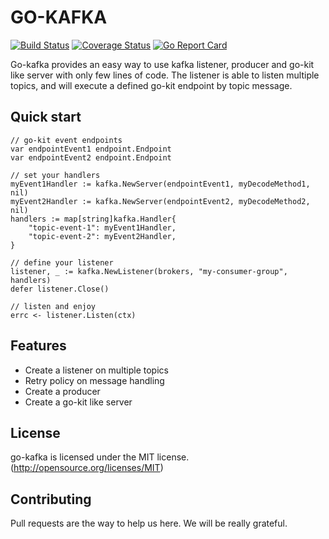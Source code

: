 # GO-KAFKA

[![Build Status](https://travis-ci.org/ricardo-ch/go-kafka.svg?branch=master)](https://travis-ci.org/ricardo-ch/go-kafka)
[![Coverage Status](https://coveralls.io/repos/github/ricardo-ch/go-kafka/badge.svg?branch=master)](https://coveralls.io/github/ricardo-ch/go-kafka?branch=master)
[![Go Report Card](https://goreportcard.com/badge/github.com/ricardo-ch/go-kafka)](https://goreportcard.com/report/github.com/ricardo-ch/go-kafka)

Go-kafka provides an easy way to use kafka listener, producer and go-kit like server with only few lines of code.
The listener is able to listen multiple topics, and will execute a defined go-kit endpoint by topic message.

## Quick start

```golang
// go-kit event endpoints
var endpointEvent1 endpoint.Endpoint
var endpointEvent2 endpoint.Endpoint

// set your handlers
myEvent1Handler := kafka.NewServer(endpointEvent1, myDecodeMethod1, nil)
myEvent2Handler := kafka.NewServer(endpointEvent2, myDecodeMethod2, nil)
handlers := map[string]kafka.Handler{
    "topic-event-1": myEvent1Handler,
    "topic-event-2": myEvent2Handler,
}

// define your listener
listener, _ := kafka.NewListener(brokers, "my-consumer-group", handlers)
defer listener.Close()

// listen and enjoy
errc <- listener.Listen(ctx)
```

## Features

* Create a listener on multiple topics
* Retry policy on message handling
* Create a producer
* Create a go-kit like server

## License

go-kafka is licensed under the MIT license. (http://opensource.org/licenses/MIT)

## Contributing

Pull requests are the way to help us here. We will be really grateful.
